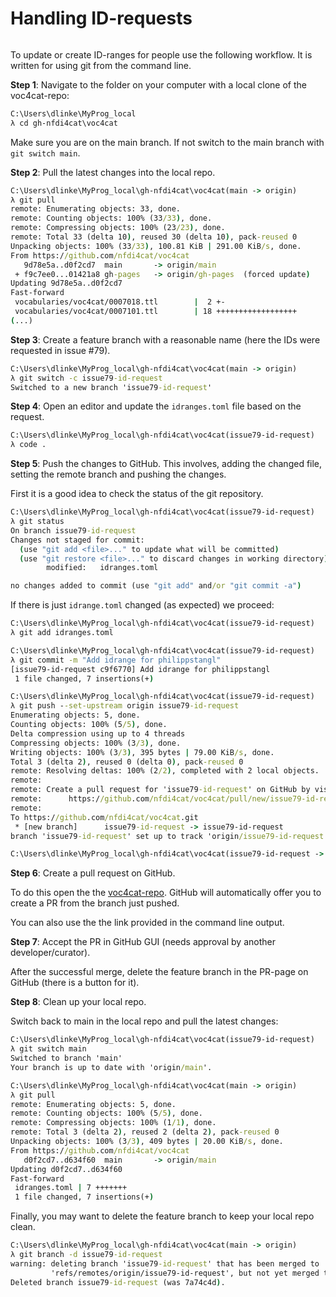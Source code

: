 # Handling ID-requests

```{note} This guide is only relevant for maintainers with commit rights.
```

To update or create ID-ranges for people use the following workflow.
It is written for using git from the command line.

**Step 1**: Navigate to the folder on your computer with a local clone of the voc4cat-repo:

```bat
C:\Users\dlinke\MyProg_local
λ cd gh-nfdi4cat\voc4cat
```

Make sure you are on the main branch. If not switch to the main branch with `git switch main`.

**Step 2**: Pull the latest changes into the local repo.

```bat
C:\Users\dlinke\MyProg_local\gh-nfdi4cat\voc4cat(main -> origin)
λ git pull
remote: Enumerating objects: 33, done.
remote: Counting objects: 100% (33/33), done.
remote: Compressing objects: 100% (23/23), done.
remote: Total 33 (delta 10), reused 30 (delta 10), pack-reused 0
Unpacking objects: 100% (33/33), 100.81 KiB | 291.00 KiB/s, done.
From https://github.com/nfdi4cat/voc4cat
   9d78e5a..d0f2cd7  main       -> origin/main
 + f9c7ee0...01421a8 gh-pages   -> origin/gh-pages  (forced update)
Updating 9d78e5a..d0f2cd7
Fast-forward
 vocabularies/voc4cat/0007018.ttl        |  2 +-
 vocabularies/voc4cat/0007101.ttl        | 18 ++++++++++++++++++
(...)
```

**Step 3**: Create a feature branch with a reasonable name (here the IDs were requested in issue #79).

```bat
C:\Users\dlinke\MyProg_local\gh-nfdi4cat\voc4cat(main -> origin)
λ git switch -c issue79-id-request
Switched to a new branch 'issue79-id-request'
```

**Step 4**: Open an editor and update the `idranges.toml` file based on the request.

```bat
C:\Users\dlinke\MyProg_local\gh-nfdi4cat\voc4cat(issue79-id-request)
λ code .
```

**Step 5**: Push the changes to GitHub. This involves, adding the changed file, setting the remote branch and pushing the changes.

First it is a good idea to check the status of the git repository.

```bat
C:\Users\dlinke\MyProg_local\gh-nfdi4cat\voc4cat(issue79-id-request)
λ git status
On branch issue79-id-request
Changes not staged for commit:
  (use "git add <file>..." to update what will be committed)
  (use "git restore <file>..." to discard changes in working directory)
        modified:   idranges.toml

no changes added to commit (use "git add" and/or "git commit -a")
```

If there is just `idrange.toml` changed (as expected) we proceed:

```bat
C:\Users\dlinke\MyProg_local\gh-nfdi4cat\voc4cat(issue79-id-request)
λ git add idranges.toml

C:\Users\dlinke\MyProg_local\gh-nfdi4cat\voc4cat(issue79-id-request)
λ git commit -m "Add idrange for philippstangl"
[issue79-id-request c9f6770] Add idrange for philippstangl
 1 file changed, 7 insertions(+)

C:\Users\dlinke\MyProg_local\gh-nfdi4cat\voc4cat(issue79-id-request)
λ git push --set-upstream origin issue79-id-request
Enumerating objects: 5, done.
Counting objects: 100% (5/5), done.
Delta compression using up to 4 threads
Compressing objects: 100% (3/3), done.
Writing objects: 100% (3/3), 395 bytes | 79.00 KiB/s, done.
Total 3 (delta 2), reused 0 (delta 0), pack-reused 0
remote: Resolving deltas: 100% (2/2), completed with 2 local objects.
remote:
remote: Create a pull request for 'issue79-id-request' on GitHub by visiting:
remote:      https://github.com/nfdi4cat/voc4cat/pull/new/issue79-id-request
remote:
To https://github.com/nfdi4cat/voc4cat.git
 * [new branch]      issue79-id-request -> issue79-id-request
branch 'issue79-id-request' set up to track 'origin/issue79-id-request'.

C:\Users\dlinke\MyProg_local\gh-nfdi4cat\voc4cat(issue79-id-request -> origin)
```

**Step 6**: Create a pull request on GitHub.

To do this open the the [voc4cat-repo](https://github.com/nfdi4cat/voc4cat). GitHub will automatically offer you to create a PR from the branch just pushed.

You can also use the the link provided in the command line output.

**Step 7**: Accept the PR in GitHub GUI (needs approval by another developer/curator).

After the successful merge, delete the feature branch in the PR-page on GitHub (there is a button for it).

**Step 8**: Clean up your local repo.

Switch back to main in the local repo and pull the latest changes:

```bat
C:\Users\dlinke\MyProg_local\gh-nfdi4cat\voc4cat(issue79-id-request)
λ git switch main
Switched to branch 'main'
Your branch is up to date with 'origin/main'.

C:\Users\dlinke\MyProg_local\gh-nfdi4cat\voc4cat(main -> origin)
λ git pull
remote: Enumerating objects: 5, done.
remote: Counting objects: 100% (5/5), done.
remote: Compressing objects: 100% (1/1), done.
remote: Total 3 (delta 2), reused 2 (delta 2), pack-reused 0
Unpacking objects: 100% (3/3), 409 bytes | 20.00 KiB/s, done.
From https://github.com/nfdi4cat/voc4cat
   d0f2cd7..d634f60  main       -> origin/main
Updating d0f2cd7..d634f60
Fast-forward
 idranges.toml | 7 +++++++
 1 file changed, 7 insertions(+)
```

Finally, you may want to delete the feature branch to keep your local repo clean.

```bat
C:\Users\dlinke\MyProg_local\gh-nfdi4cat\voc4cat(main -> origin)
λ git branch -d issue79-id-request
warning: deleting branch 'issue79-id-request' that has been merged to
         'refs/remotes/origin/issue79-id-request', but not yet merged to HEAD
Deleted branch issue79-id-request (was 7a74c4d).
```
